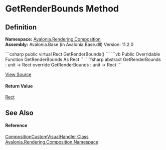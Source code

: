 # GetRenderBounds Method




## Definition
**Namespace:** <a href="N_Avalonia_Rendering_Composition">Avalonia.Rendering.Composition</a>  
**Assembly:** Avalonia.Base (in Avalonia.Base.dll) Version: 11.2.0

<Tabs groupId="api-code-preview">
<TabItem value="csharp" label="C#">
```csharp
public virtual Rect GetRenderBounds()
```
</TabItem>
<TabItem value="vb" label="VB">
```vb
Public Overridable Function GetRenderBounds As Rect
```
</TabItem>
<TabItem value="fsharp" label="F#">
```fsharp
abstract GetRenderBounds : unit -> Rect 
override GetRenderBounds : unit -> Rect 
```
</TabItem>
</Tabs>



<a href="https://github.com/AvaloniaUI/Avalonia/tree/master/src/Avalonia.Base/Rendering/Composition/CompositionCustomVisualHandler.cs#L75" title="View the source code">View Source</a>



#### Return Value
<a href="T_Avalonia_Rect">Rect</a>

## See Also


#### Reference
<a href="T_Avalonia_Rendering_Composition_CompositionCustomVisualHandler">CompositionCustomVisualHandler Class</a>  
<a href="N_Avalonia_Rendering_Composition">Avalonia.Rendering.Composition Namespace</a>  

